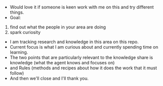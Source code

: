 - Would love it if someone is keen work with me on this and try different things.
- Goal:
 1. find out what the people in your area are doing
 2. spark curiosity

- I am tracking research and knowledge in this area on this repo.
- Current focus is what I am curious about and currently spending time on learning.
- The two points that are particularly relevant to the knowledge share is knowledge (what the agent knows and focuses on)
- and Rules (methods and recipes about how it does the work that it must follow)
- And then we'll close and I'll thank you.
